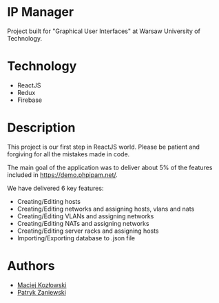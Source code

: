 # IP Manager
Project built for "Graphical User Interfaces" at Warsaw University of Technology.

# Technology
- ReactJS
- Redux
- Firebase

# Description
This project is our first step in ReactJS world. Please be patient and forgiving for all the mistakes made in code.

The main goal of the application was to deliver about 5% of the features included in https://demo.phpipam.net/. 

We have delivered 6 key features:
- Creating/Editing hosts
- Creating/Editing networks and assigning hosts, vlans and nats
- Creating/Editing VLANs and assigning networks
- Creating/Editing NATs and assigning networks
- Creating/Editing server racks and assigning hosts
- Importing/Exporting database to .json file

# Authors

- [Maciej Kozłowski](https://github.com/maciekkoz98)
- [Patryk Zaniewski](https://github.com/patrykzaniewski)

